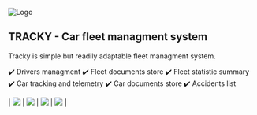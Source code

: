 ![Logo](https://i.imgur.com/jkCOetY.png "TRACKY")

## TRACKY - Car fleet managment system

Tracky is simple but readily adaptable fleet managment system.

:heavy_check_mark: Drivers managment
:heavy_check_mark: Fleet documents store
:heavy_check_mark: Fleet statistic summary
:heavy_check_mark: Car tracking and telemetry
:heavy_check_mark: Car documents store
:heavy_check_mark: Accidents list

| ![](https://i.imgur.com/zQwgPvt.png) | ![](https://i.imgur.com/0KdIf5n.png) | ![](https://i.imgur.com/2rEdpGm.png) | ![](https://i.imgur.com/PrU8ooC.png) |
